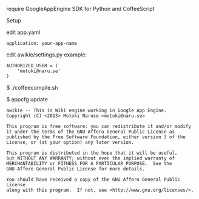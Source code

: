 require GoogleAppEngine SDK for Python and CoffeeScript

Setup

edit app.yaml

    application: your-app-name

edit awikie/settings.py
example:

    AUTHORIZED_USER = (
        'motoki@naru.se'
    )

$ ./coffeecompile.sh

$ appcfg update .

    awikie -- This is Wiki engine working in Google App Engine.
    Copyright (C) <2013> Motoki Naruse <motoki@naru.se>
    
    This program is free software: you can redistribute it and/or modify
    it under the terms of the GNU Affero General Public License as
    published by the Free Software Foundation, either version 3 of the
    License, or (at your option) any later version.
    
    This program is distributed in the hope that it will be useful,
    but WITHOUT ANY WARRANTY; without even the implied warranty of
    MERCHANTABILITY or FITNESS FOR A PARTICULAR PURPOSE.  See the
    GNU Affero General Public License for more details.
    
    You should have received a copy of the GNU Affero General Public License
    along with this program.  If not, see <http://www.gnu.org/licenses/>.

